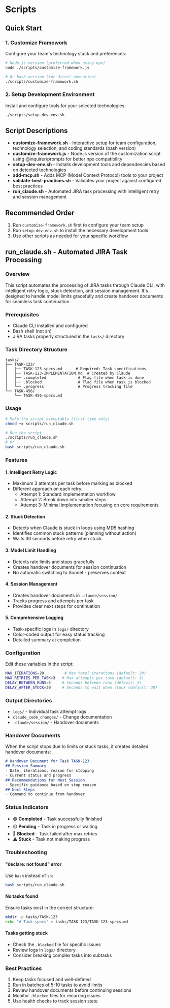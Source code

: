 # Scripts

## Quick Start

### 1. Customize Framework
Configure your team's technology stack and preferences:
```bash
# Node.js version (preferred when using npx)
node ./scripts/customize-framework.js

# Or bash version (for direct execution)
./scripts/customize-framework.sh
```

### 2. Setup Development Environment
Install and configure tools for your selected technologies:
```bash
./scripts/setup-dev-env.sh
```

## Script Descriptions

- **customize-framework.sh** - Interactive setup for team configuration, technology selection, and coding standards (bash version)
- **customize-framework.js** - Node.js version of the customization script using @inquirer/prompts for better npx compatibility
- **setup-dev-env.sh** - Installs development tools and dependencies based on detected technologies
- **add-mcp.sh** - Adds MCP (Model Context Protocol) tools to your project
- **validate-best-practices.sh** - Validates your project against configured best practices
- **run_claude.sh** - Automated JIRA task processing with intelligent retry and session management

## Recommended Order
1. Run `customize-framework.sh` first to configure your team setup
2. Run `setup-dev-env.sh` to install the necessary development tools
3. Use other scripts as needed for your specific workflow

## run_claude.sh - Automated JIRA Task Processing

### Overview
This script automates the processing of JIRA tasks through Claude CLI, with intelligent retry logic, stuck detection, and session management. It's designed to handle model limits gracefully and create handover documents for seamless task continuation.

### Prerequisites
- Claude CLI installed and configured
- Bash shell (not sh)
- JIRA tasks properly structured in the `tasks/` directory

### Task Directory Structure
```
tasks/
├── TASK-123/
│   ├── TASK-123-specs.md      # Required: Task specifications
│   ├── TASK-123-IMPLEMENTATION.md  # Created by Claude
│   ├── .completed              # Flag file when task is done
│   ├── .blocked                # Flag file when task is blocked
│   └── .progress               # Progress tracking file
└── TASK-456/
    └── TASK-456-specs.md
```

### Usage
```bash
# Make the script executable (first time only)
chmod +x scripts/run_claude.sh

# Run the script
./scripts/run_claude.sh
# or
bash scripts/run_claude.sh
```

### Features

#### 1. Intelligent Retry Logic
- Maximum 3 attempts per task before marking as blocked
- Different approach on each retry:
  - Attempt 1: Standard implementation workflow
  - Attempt 2: Break down into smaller steps
  - Attempt 3: Minimal implementation focusing on core requirements

#### 2. Stuck Detection
- Detects when Claude is stuck in loops using MD5 hashing
- Identifies common stuck patterns (planning without action)
- Waits 30 seconds before retry when stuck

#### 3. Model Limit Handling
- Detects rate limits and stops gracefully
- Creates handover documents for session continuation
- No automatic switching to Sonnet - preserves context

#### 4. Session Management
- Creates handover documents in `.claude/session/`
- Tracks progress and attempts per task
- Provides clear next steps for continuation

#### 5. Comprehensive Logging
- Task-specific logs in `logs/` directory
- Color-coded output for easy status tracking
- Detailed summary at completion

### Configuration
Edit these variables in the script:
```bash
MAX_ITERATIONS=20         # Max total iterations (default: 20)
MAX_RETRIES_PER_TASK=3   # Max attempts per task (default: 3)
DELAY_BETWEEN_RUNS=5     # Seconds between runs (default: 5)
DELAY_AFTER_STUCK=30     # Seconds to wait when stuck (default: 30)
```

### Output Directories
- `logs/` - Individual task attempt logs
- `claude_code_changes/` - Change documentation
- `.claude/session/` - Handover documents

### Handover Documents
When the script stops due to limits or stuck tasks, it creates detailed handover documents:
```markdown
# Handover Document for Task TASK-123
## Session Summary
- Date, iterations, reason for stopping
- Current status and progress
## Recommendations for Next Session
- Specific guidance based on stop reason
## Next Steps
- Command to continue from handover
```

### Status Indicators
- 🟢 **Completed** - Task successfully finished
- 🟡 **Pending** - Task in progress or waiting
- 🔴 **Blocked** - Task failed after max retries
- ⚠️ **Stuck** - Task not making progress

### Troubleshooting

#### "declare: not found" error
Use `bash` instead of `sh`:
```bash
bash scripts/run_claude.sh
```

#### No tasks found
Ensure tasks exist in the correct structure:
```bash
mkdir -p tasks/TASK-123
echo "# Task specs" > tasks/TASK-123/TASK-123-specs.md
```

#### Tasks getting stuck
- Check the `.blocked` file for specific issues
- Review logs in `logs/` directory
- Consider breaking complex tasks into subtasks

### Best Practices
1. Keep tasks focused and well-defined
2. Run in batches of 5-10 tasks to avoid limits
3. Review handover documents before continuing sessions
4. Monitor `.blocked` files for recurring issues
5. Use health checks to track session state